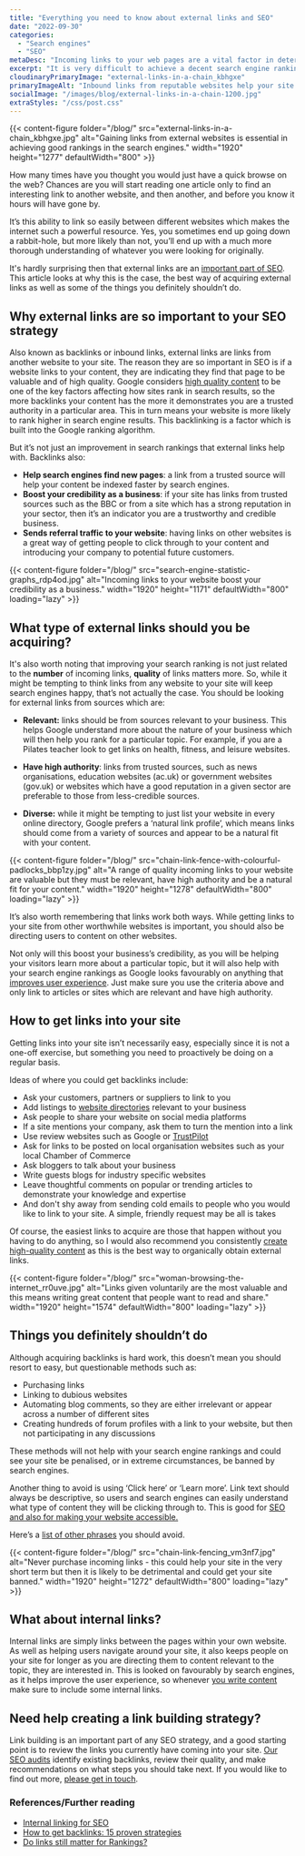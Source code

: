```yaml
---
title: "Everything you need to know about external links and SEO"
date: "2022-09-30"
categories:
  - "Search engines"
  - "SEO"
metaDesc: "Incoming links to your web pages are a vital factor in determining how well your pages rank in the search engines. But it's not just numbers that count. Discover more here."
excerpt: "It is very difficult to achieve a decent search engine ranking for a web page without having incoming links from other websites. The search engines need to know that your page is relevant to others and incoming links prove that. In a way, it's like a popularity contest, however, with search engines it's not just the number ofincoming links that matter, it's the quality of those links and quality is about relevance and authority. Links from poor quality or questionable websites will actually damage your rankings. In this article we'll look into links in more detail and see how to acquire valuable ones that help build your search presence."
cloudinaryPrimaryImage: "external-links-in-a-chain_kbhgxe"
primaryImageAlt: "Inbound links from reputable websites help your site achieve higher rankings in Google and the other search engines."
socialImage: "/images/blog/external-links-in-a-chain-1200.jpg"
extraStyles: "/css/post.css"
---
```


{{< content-figure folder="/blog/"
src="external-links-in-a-chain_kbhgxe.jpg"
alt="Gaining links from external websites is essential in achieving good rankings in the search engines."
width="1920" height="1277" defaultWidth="800" >}}

How many times have you thought you would just have a quick browse on the web? Chances are you will start reading one article only to find an interesting link to another website, and then another, and before you know it hours will have gone by.

It’s this ability to link so easily between different websites which makes the internet such a powerful resource. Yes, you sometimes end up going down a rabbit-hole, but more likely than not, you’ll end up with a much more thorough understanding of whatever you were looking for originally.

It's hardly surprising then that external links are an [important part of SEO](https://www.attractmore.uk/services/search-engine-optimisation/). This article looks at why this is the case, the best way of acquiring external links as well as some of the things you definitely shouldn’t do.

## Why external links are so important to your SEO strategy

Also known as backlinks or inbound links, external links are links from another website to your site. The reason they are so important in SEO is if a website links to your content, they are indicating they find that page to be valuable and of high quality. Google considers [high quality content](https://www.attractmore.uk/blog/how-to-write-better-content-for-your-website/) to be one of the key factors affecting how sites rank in search results, so the more backlinks your content has the more it demonstrates you are a trusted authority in a particular area. This in turn means your website is more likely to rank higher in search engine results. This backlinking is a factor which is built into the Google ranking algorithm.

But it’s not just an improvement in search rankings that external links help with. Backlinks also:

- **Help search engines find new pages**: a link from a trusted source will help your content be indexed faster by search engines.
- **Boost your credibility as a business**: if your site has links from trusted sources such as the BBC or from a site which has a strong reputation in your sector, then it’s an indicator you are a trustworthy and credible business.
- **Sends referral traffic to your website**: having links on other websites is a great way of getting people to click through to your content and introducing your company to potential future customers.

{{< content-figure folder="/blog/"
src="search-engine-statistic-graphs_rdp4od.jpg"
alt="Incoming links to your website boost your credibility as a business."
width="1920" height="1171" defaultWidth="800"
loading="lazy" >}}

## What type of external links should you be acquiring?

It's also worth noting that improving your search ranking is not just related to the **number** of incoming links, **quality** of links matters more. So, while it might be tempting to think links from any website to your site will keep search engines happy, that’s not actually the case. You should be looking for external links from sources which are:

- **Relevant:** links should be from sources relevant to your business. This helps Google understand more about the nature of your business which will then help you rank for a particular topic. For example, if you are a Pilates teacher look to get links on health, fitness, and leisure websites.

- **Have high authority**: links from trusted sources, such as news organisations, education websites (ac.uk) or government websites (gov.uk) or websites which have a good reputation in a given sector are preferable to those from less-credible sources.

- **Diverse:** while it might be tempting to just list your website in every online directory, Google prefers a ‘natural link profile’, which means links should come from a variety of sources and appear to be a natural fit with your content.

{{< content-figure folder="/blog/"
src="chain-link-fence-with-colourful-padlocks_bbp1zy.jpg"
alt="A range of quality incoming links to your website are valuable but they must be relevant, have high authority and be a natural fit for your content."
width="1920" height="1278" defaultWidth="800"
loading="lazy" >}}

It’s also worth remembering that links work both ways. While getting links to your site from other worthwhile websites is important, you should also be directing users to content on other websites.

Not only will this boost your business’s credibility, as you will be helping your visitors learn more about a particular topic, but it will also help with your search engine rankings as Google looks favourably on anything that [improves user experience](https://developers.google.com/search/docs/appearance/page-experience). Just make sure you use the criteria above and only link to articles or sites which are relevant and have high authority.

## How to get links into your site

Getting links into your site isn’t necessarily easy, especially since it is not a one-off exercise, but something you need to proactively be doing on a regular basis.

Ideas of where you could get backlinks include:

- Ask your customers, partners or suppliers to link to you
- Add listings to [website directories](https://blog.hubspot.com/blog/tabid/6307/bid/10322/the-ultimate-list-50-local-business-directories.aspx) relevant to your business
- Ask people to share your website on social media platforms
- If a site mentions your company, ask them to turn the mention into a link
- Use review websites such as Google or [TrustPilot](https://www.trustpilot.com/)
- Ask for links to be posted on local organisation websites such as your local Chamber of Commerce
- Ask bloggers to talk about your business
- Write guests blogs for industry specific websites
- Leave thoughtful comments on popular or trending articles to demonstrate your knowledge and expertise
- And don't shy away from sending cold emails to people who you would like to link to your site. A simple, friendly request may be all is takes

Of course, the easiest links to acquire are those that happen without you having to do anything, so I would also recommend you consistently [create high-quality content](https://www.attractmore.uk/blog/how-to-write-better-content-for-your-website/) as this is the best way to organically obtain external links.

{{< content-figure folder="/blog/"
src="woman-browsing-the-internet_rr0uve.jpg"
alt="Links given voluntarily are the most valuable and this means writing great content that people want to read and share."
width="1920" height="1574" defaultWidth="800"
loading="lazy" >}}

## Things you definitely shouldn’t do

Although acquiring backlinks is hard work, this doesn’t mean you should resort to easy, but questionable methods such as:

- Purchasing links
- Linking to dubious websites
- Automating blog comments, so they are either irrelevant or appear across a number of different sites
- Creating hundreds of forum profiles with a link to your website, but then not participating in any discussions

These methods will not help with your search engine rankings and could see your site be penalised, or in extreme circumstances, be banned by search engines.

Another thing to avoid is using ‘Click here’ or ‘Learn more’. Link text should always be descriptive, so users and search engines can easily understand what type of content they will be clicking through to. This is good for [SEO and also for making your website accessible.](https://www.attractmore.uk/blog/how-making-your-website-accessible-is-also-great-for-seo/)

Here’s a [list of other phrases](https://developer.chrome.com/docs/lighthouse/seo/link-text/) you should avoid.

{{< content-figure folder="/blog/"
src="chain-link-fencing_vm3nf7.jpg"
alt="Never purchase incoming links - this could help your site in the very short term but then it is likely to be detrimental and could get your site banned."
width="1920" height="1272" defaultWidth="800"
loading="lazy" >}}

## What about internal links?

Internal links are simply links between the pages within your own website. As well as helping users navigate around your site, it also keeps people on your site for longer as you are directing them to content relevant to the topic, they are interested in. This is looked on favourably by search engines, as it helps improve the user experience, so whenever [you write content](https://www.attractmore.uk/blog/how-to-write-better-content-for-your-website/) make sure to include some internal links.

## Need help creating a link building strategy?

Link building is an important part of any SEO strategy, and a good starting point is to review the links you currently have coming into your site. [Our SEO audits](https://www.attractmore.uk/services/search-engine-optimisation/) identify existing backlinks, review their quality, and make recommendations on what steps you should take next. If you would like to find out more, [please get in touch](https://www.attractmore.uk/contact/).

### References/Further reading

- [Internal linking for SEO](https://yoast.com/internal-linking-for-seo-why-and-how/)
- [How to get backlinks: 15 proven strategies](https://ahrefs.com/blog/how-to-get-backlinks/)
- [Do links still matter for Rankings?](https://ahrefs.com/blog/impact-of-links/)
